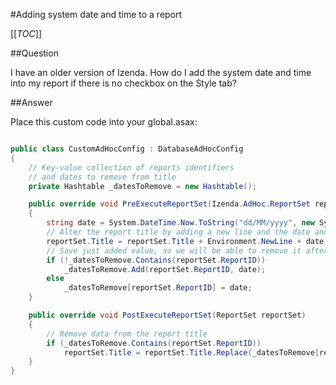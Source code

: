 #Adding system date and time to a report

[[_TOC_]]

##Question

I have an older version of Izenda. How do I add the system date and time into my report if there is no checkbox on the Style tab?

##Answer

Place this custom code into your global.asax:

```csharp

public class CustomAdHocConfig : DatabaseAdHocConfig
{
    // Key-value collection of reports identifiers
    // and dates to remove from title
    private Hashtable _datesToRemove = new Hashtable();

    public override void PreExecuteReportSet(Izenda.AdHoc.ReportSet reportSet)
    {
        string date = System.DateTime.Now.ToString("dd/MM/yyyy", new System.Globalization.CultureInfo("en-US"));
        // Alter the report title by adding a new line and the date and time
        reportSet.Title = reportSet.Title + Environment.NewLine + date;
        // Save just added value, so we will be able to remove it after
        if (!_datesToRemove.Contains(reportSet.ReportID))
            _datesToRemove.Add(reportSet.ReportID, date);
        else
            _datesToRemove[reportSet.ReportID] = date;
    }

    public override void PostExecuteReportSet(ReportSet reportSet)
    {
        // Remove data from the report title
        if (_datesToRemove.Contains(reportSet.ReportID))
            reportSet.Title = reportSet.Title.Replace(_datesToRemove[reportSet.ReportID].ToString(), String.Empty);
    }
}
```